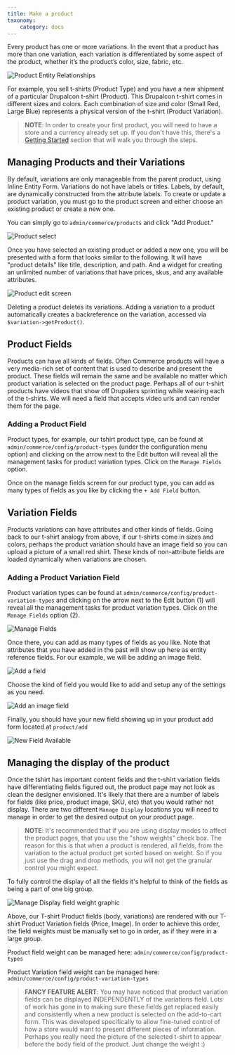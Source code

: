 ```yaml
---
title: Make a product
taxonomy:
    category: docs
---
```



Every product has one or more variations. In the event that a product
has more than one variation, each variation is differentiated by some
aspect of the product, whether it’s the product’s color, size, fabric,
etc.

![Product Entity Relationships](../images/product_entity_relationships.png)

For example, you sell t-shirts (Product Type) and you have a new
shipment of a particular Drupalcon t-shirt (Product). This Drupalcon
t-shirt comes in different sizes and colors. Each combination of size
and color (Small Red, Large Blue) represents a physical version of the
t-shirt (Product Variation).

> **NOTE**: In order to create your first product, you will need to
    have a store and a currency already set up. If you don't have this,
    there's a [Getting Started](../../01.getting-started) section that
    will walk you through the steps.

## Managing Products and their Variations

By default, variations are only manageable from the parent product,
using Inline Entity Form. Variations do not have labels or titles.
Labels, by default, are dynamically constructed from the attribute
labels. To create or update a product variation, you must go to the
product screen and either choose an existing product or create a new
one.

You can simply go to ``admin/commerce/products`` and click "Add
Product."

![Product select](../images/product-add.png)

Once you have selected an existing product or added a new one, you will
be presented with a form that looks similar to the following. It will
have "product details" like title, description, and path. And a widget
for creating an unlimited number of variations that have prices, skus,
and any available attributes.

![Product edit screen](../images/product-add-fullpage.png)

Deleting a product deletes its variations. Adding a variation to a
product automatically creates a backreference on the variation, accessed
via `$variation->getProduct()`.

## Product Fields

Products can have all kinds of fields. Often Commerce products will have
a very media-rich set of content that is used to describe and present
the product. These fields will remain the same and be available no
matter which product variation is selected on the product page. Perhaps
all of our t-shirt products have videos that show off Drupalers
sprinting while wearing each of the t-shirts. We will need a field that
accepts video urls and can render them for the page.

### Adding a Product Field

Product types, for example, our tshirt product type, can be found at
``admin/commerce/config/product-types`` (under the configuration menu
option) and clicking on the arrow next to the Edit button will reveal
all the management tasks for product variation types. Click on the
``Manage Fields`` option.

Once on the manage fields screen for our product type, you can add as
many types of fields as you like by clicking the ``+ Add Field`` button.

## Variation Fields

Products variations can have attributes and other kinds of fields. Going
back to our t-shirt analogy from above, if our t-shirts come in sizes
and colors, perhaps the product variation should have an image field so
you can upload a picture of a small red shirt. These kinds of
non-attribute fields are loaded dynamically when variations are chosen.

### Adding a Product Variation Field

Product variation types can be found at
``admin/commerce/config/product-variation-types`` and clicking on the
arrow next to the Edit button (1) will reveal all the management tasks
for product variation types. Click on the ``Manage Fields`` option (2).

![Manage Fields](../images/product_variation_field.png)

Once there, you can add as many types of fields as you like. Note that
attributes that you have added in the past will show up here as entity
reference fields. For our example, we will be adding an image field.

![Add a field](../images/product_variation_manage_field.png)

Choose the kind of field you would like to add and setup any of the
settings as you need.

![Add an image field](../images/product_variation_add_product_image.png)

Finally, you should have your new field showing up in your product add
form located at ``product/add``

![New Field Available](../images/product_variation_new_field_available.png)


Managing the display of the product
-----------------------------------

Once the tshirt has important content fields and the t-shirt variation
fields have differentiating fields figured out, the product page may not
look as clean the designer envisioned. It's likely that there are a
number of labels for fields (like price, product image, SKU, etc) that
you would rather not display. There are two different ``Manage Display``
locations you will need to manage in order to get the desired output on
your product page.

>    **NOTE**: It's recommended that if you are using display modes to
    affect the product pages, that you use the "show weights" check box.
    The reason for this is that when a product is rendered, all fields,
    from the variation to the actual product get sorted based on weight.
    So if you just use the drag and drop methods, you will not get the
    granular control you might expect.

To fully control the display of all the fields it's helpful to think of
the fields as being a part of one big group.

![Manage Display field weight graphic](../images/product_display_visual.png)

Above, our T-shirt Product fields (body, variations) are rendered with
our T-shirt Product Variation fields (Price, Image). In order to achieve
this order, the field weights must be manually set to go in order, as if
they were in a large group.

Product field weight can be managed here:
``admin/commerce/config/product-types``

Product Variation field weight can be managed here:
``admin/commerce/config/product-variation-types``

>    **FANCY FEATURE ALERT**: You may have noticed that product variation
    fields can be displayed INDEPENDENTLY of the variations field. Lots
    of work has gone in to making sure these fields get replaced easily
    and consistently when a new product is selected on the add-to-cart
    form. This was developed specifically to allow fine-tuned control of
    how a store would want to present different pieces of information.
    Perhaps you really need the picture of the selected t-shirt to
    appear before the body field of the product. Just change the weight
    :)
